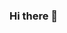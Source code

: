 ### Hi there 👋

<!--
**npm-install-username/npm-install-username** is a ✨ _special_ ✨ repository because its `README.md` (this file) appears on your GitHub profile.



- 🌱 I’m currently learning web development and am an aspiring software engineer


Technolgies:

![image](https://user-images.githubusercontent.com/101745829/164791515-756befde-cfa0-4bc5-a5ed-8aa6e7530116.png)
![image](https://user-images.githubusercontent.com/101745829/164791551-308de8c4-6159-4489-b21e-20458d48fe0b.png)
![image](https://user-images.githubusercontent.com/101745829/164791583-7431c79a-9c99-4989-bfc8-e875741b4c09.png)
![image](https://user-images.githubusercontent.com/101745829/164791609-22eda784-0cf0-497a-b1cd-1be9de1b6872.png)
![image](https://user-images.githubusercontent.com/101745829/164791632-60199b5a-07ae-49d2-b9cc-0c8d3f7e2d8c.png)
![image](https://user-images.githubusercontent.com/101745829/164791653-ae396afc-8649-43ee-bbbe-1cd91e8518ce.png)
![image](https://user-images.githubusercontent.com/101745829/164791727-4dd3c34c-4db0-47b7-be76-0354932f9ba4.png)
![image](https://user-images.githubusercontent.com/101745829/164791779-61498c11-8dc3-46d3-8472-895e98d377ff.png)
![image](https://user-images.githubusercontent.com/101745829/164791473-ffd32a8e-16bd-46dd-971a-069a7c9c9cdf.png)


[![Anurag's GitHub stats](https://github-readme-stats.vercel.app/api?username=npm-install-username)](https://github.com/anuraghazra/github-readme-stats)
